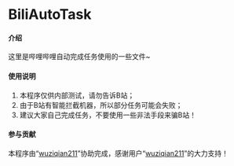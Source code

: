 # BiliAutoTask

#### 介绍
这里是哔哩哔哩自动完成任务使用的一些文件~

#### 使用说明
1. 本程序仅供内部测试，请勿告诉B站；
2. 由于B站有智能拦截机器，所以部分任务可能会失败；
3. 建议大家自己完成任务，不要使用一些非法手段来骗B站！

#### 参与贡献
本程序由“[wuziqian211](http://https://gitee.com/wuziqian211)”协助完成，感谢用户“[wuziqian211](http://https://gitee.com/wuziqian211)”的大力支持！